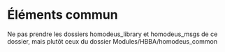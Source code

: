 # Éléments commun

Ne pas prendre les dossiers homodeus_library et homodeus_msgs de ce dossier, mais plutôt ceux du dossier Modules/HBBA/homodeus_common 